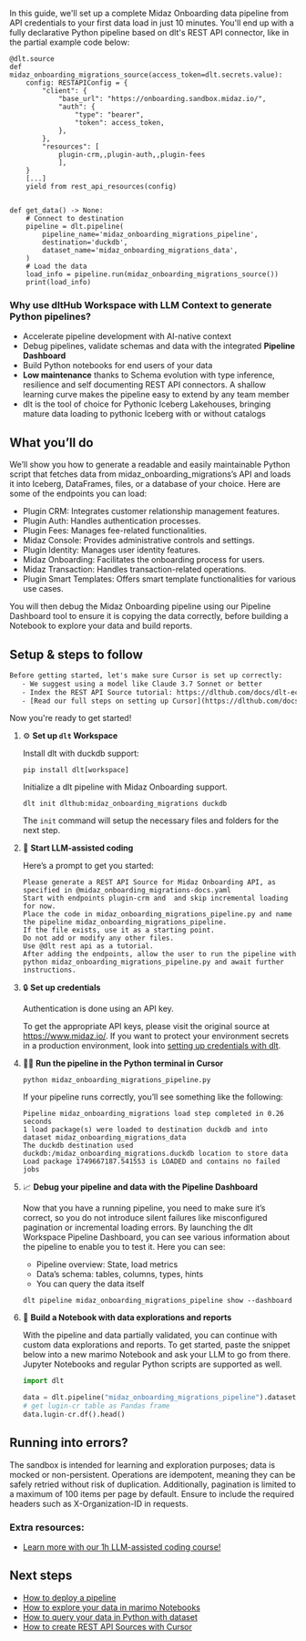 In this guide, we'll set up a complete Midaz Onboarding data pipeline from API credentials to your first data load in just 10 minutes. You'll end up with a fully declarative Python pipeline based on dlt's REST API connector, like in the partial example code below:

```python-outcome
@dlt.source
def midaz_onboarding_migrations_source(access_token=dlt.secrets.value):
    config: RESTAPIConfig = {
        "client": {
            "base_url": "https://onboarding.sandbox.midaz.io/",
            "auth": {
                "type": "bearer",
                "token": access_token,
            },
        },
        "resources": [
            plugin-crm,,plugin-auth,,plugin-fees
            ],
    }
    [...]
    yield from rest_api_resources(config)


def get_data() -> None:
    # Connect to destination
    pipeline = dlt.pipeline(
        pipeline_name='midaz_onboarding_migrations_pipeline',
        destination='duckdb',
        dataset_name='midaz_onboarding_migrations_data', 
    )
    # Load the data
    load_info = pipeline.run(midaz_onboarding_migrations_source())
    print(load_info) 
```

### Why use dltHub Workspace with LLM Context to generate Python pipelines?

- Accelerate pipeline development with AI-native context
- Debug pipelines, validate schemas and data with the integrated **Pipeline Dashboard**
- Build Python notebooks for end users of your data
- **Low maintenance** thanks to Schema evolution with type inference, resilience and self documenting REST API connectors. A shallow learning curve makes the pipeline easy to extend by any team member
- dlt is the tool of choice for Pythonic Iceberg Lakehouses, bringing mature data loading to pythonic Iceberg with or without catalogs

## What you’ll do

We’ll show you how to generate a readable and easily maintainable Python script that fetches data from midaz_onboarding_migrations’s API and loads it into Iceberg, DataFrames, files, or a database of your choice. Here are some of the endpoints you can load:

- Plugin CRM: Integrates customer relationship management features.
- Plugin Auth: Handles authentication processes.
- Plugin Fees: Manages fee-related functionalities.
- Midaz Console: Provides administrative controls and settings.
- Plugin Identity: Manages user identity features.
- Midaz Onboarding: Facilitates the onboarding process for users.
- Midaz Transaction: Handles transaction-related operations.
- Plugin Smart Templates: Offers smart template functionalities for various use cases.

You will then debug the Midaz Onboarding pipeline using our Pipeline Dashboard tool to ensure it is copying the data correctly, before building a Notebook to explore your data and build reports.

## Setup & steps to follow

```default
Before getting started, let's make sure Cursor is set up correctly:
   - We suggest using a model like Claude 3.7 Sonnet or better
   - Index the REST API Source tutorial: https://dlthub.com/docs/dlt-ecosystem/verified-sources/rest_api/ and add it to context as **@dlt rest api**
   - [Read our full steps on setting up Cursor](https://dlthub.com/docs/dlt-ecosystem/llm-tooling/cursor-restapi#23-configuring-cursor-with-documentation)
```

Now you're ready to get started!

1. ⚙️ **Set up `dlt` Workspace**
    
    Install dlt with duckdb support:
    ```shell
    pip install dlt[workspace]
    ```

    Initialize a dlt pipeline with Midaz Onboarding support.
    ```shell
    dlt init dlthub:midaz_onboarding_migrations duckdb
    ```

    The `init` command will setup the necessary files and folders for the next step.
    
2. 🤠 **Start LLM-assisted coding**
    
    Here’s a prompt to get you started:
    
    ```prompt
    Please generate a REST API Source for Midaz Onboarding API, as specified in @midaz_onboarding_migrations-docs.yaml 
    Start with endpoints plugin-crm and  and skip incremental loading for now. 
    Place the code in midaz_onboarding_migrations_pipeline.py and name the pipeline midaz_onboarding_migrations_pipeline. 
    If the file exists, use it as a starting point. 
    Do not add or modify any other files. 
    Use @dlt rest api as a tutorial. 
    After adding the endpoints, allow the user to run the pipeline with python midaz_onboarding_migrations_pipeline.py and await further instructions.
    ```

    
3. 🔒 **Set up credentials** 
    
    Authentication is done using an API key.
    
    To get the appropriate API keys, please visit the original source at https://www.midaz.io/.
    If you want to protect your environment secrets in a production environment, look into [setting up credentials with dlt](https://dlthub.com/docs/walkthroughs/add_credentials).
    
4. 🏃‍♀️ **Run the pipeline in the Python terminal in Cursor**
    
    ```shell
    python midaz_onboarding_migrations_pipeline.py
    ```
    
    If your pipeline runs correctly, you’ll see something like the following:
    
    ```shell
    Pipeline midaz_onboarding_migrations load step completed in 0.26 seconds
    1 load package(s) were loaded to destination duckdb and into dataset midaz_onboarding_migrations_data
    The duckdb destination used duckdb:/midaz_onboarding_migrations.duckdb location to store data
    Load package 1749667187.541553 is LOADED and contains no failed jobs
    ```
    
5. 📈 **Debug your pipeline and data with the Pipeline Dashboard**

    Now that you have a running pipeline, you need to make sure it’s correct, so you do not introduce silent failures like misconfigured pagination or incremental loading errors. By launching the dlt Workspace Pipeline Dashboard, you can see various information about the pipeline to enable you to test it. Here you can see:
    - Pipeline overview: State, load metrics
    - Data’s schema: tables, columns, types, hints
    - You can query the data itself
    
    ```shell
    dlt pipeline midaz_onboarding_migrations_pipeline show --dashboard
    ```
    
6. 🐍 **Build a Notebook with data explorations and reports**

    With the pipeline and data partially validated, you can continue with custom data explorations and reports. To get started, paste the snippet below into a new marimo Notebook and ask your LLM to go from there. Jupyter Notebooks and regular Python scripts are supported as well.

    
    ```python
    import dlt

   data = dlt.pipeline("midaz_onboarding_migrations_pipeline").dataset()
   # get lugin-cr table as Pandas frame
   data.lugin-cr.df().head()
    ```

## Running into errors?

The sandbox is intended for learning and exploration purposes; data is mocked or non-persistent. Operations are idempotent, meaning they can be safely retried without risk of duplication. Additionally, pagination is limited to a maximum of 100 items per page by default. Ensure to include the required headers such as X-Organization-ID in requests.

### Extra resources:

- [Learn more with our 1h LLM-assisted coding course!](https://www.youtube.com/watch?v=GGid70rnJuM)

## Next steps

- [How to deploy a pipeline](https://dlthub.com/docs/walkthroughs/deploy-a-pipeline)
- [How to explore your data in marimo Notebooks](https://dlthub.com/docs/general-usage/dataset-access/marimo)
- [How to query your data in Python with dataset](https://dlthub.com/docs/general-usage/dataset-access/dataset)
- [How to create REST API Sources with Cursor](https://dlthub.com/docs/dlt-ecosystem/llm-tooling/cursor-restapi)